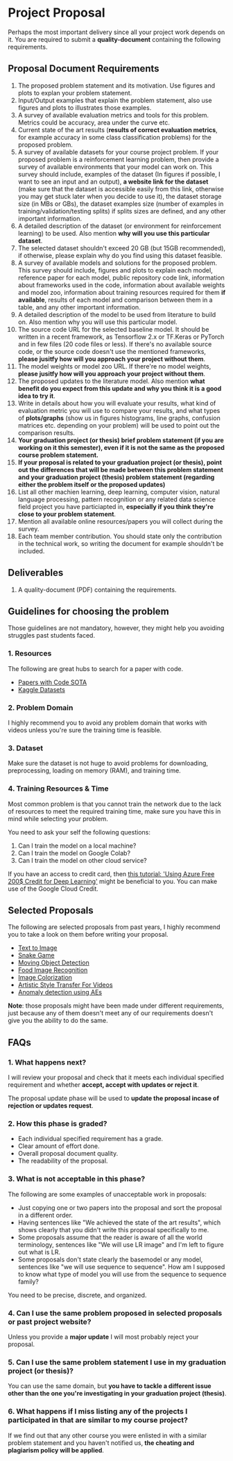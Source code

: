 # Project Proposal

Perhaps the most important delivery since all your project work depends on it. You are required to submit a **quality-document** containing the following requirements.

## Proposal Document Requirements

1. The proposed problem statement and its motivation. Use figures and plots to explan your problem statement.
2. Input/Output examples that explain the problem statement, also use figures and plots to illustrates those examples.
3. A survey of available evaluation metrics and tools for this problem. Metrics could be accuracy, area under the curve etc.
4. Current state of the art results (**results of correct evaluation metrics**, for example accuracy in some class classification problems) for the proposed problem.
5. A survey of available datasets for your course project problem. If your proposed problem is a reinforcement learning problem, then provide a survey of available environments that your model can work on. This survey should include, examples of the dataset (In figures if possible, I want to see an input and an output), **a website link for the dataset** (make sure that the dataset is accessible easily from this link, otherwise you may get stuck later when you decide to use it), the dataset storage size (in MBs or GBs), the dataset examples size (number of examples in training/validation/testing splits) if splits sizes are defined, and any other important information.
6. A detailed description of the dataset (or environment for reinforcement learning) to be used. Also mention **why will you use this particular dataset**.
7. The selected dataset shouldn't exceed 20 GB (but 15GB recommended), if otherwise, please explain why do you find using this dataset feasible.
8. A survey of available models and solutions for the proposed problem. This survey should include, figures and plots to explain each model, reference paper for each model, public repository code link, information about frameworks used in the code, information about available weights and model zoo, information about training resources required for them **if available**, results of each model and comparison between them in a table, and any other important information.
9. A detailed description of the model to be used from literature to build on. Also mention why you will use this particular model.
10. The source code URL for the selected baseline model. It should be written in a recent framework, as Tensorflow 2.x or TF.Keras or PyTorch and in few files (20 code files or less). If there's no available source code, or the source code doesn't use the mentioned frameworks, **please jusitfy how will you approach your project without them**.
11. The model weights or model zoo URL. If there're no model weights, **please jusitfy how will you approach your project without them**.
12. The proposed updates to the literature model. Also mention **what benefit do you expect from this update and why you think it is a good idea to try it**.
13. Write in details about how you will evaluate your results, what kind of evaluation metric you will use to compare your results, and what types of **plots/graphs** (show us in figures histograms, line graphs, confusion matrices etc. depending on your problem) will be used to point out the comparison results.
14. **Your graduation project (or thesis) brief problem statement (if you are working on it this semester), even if it is not the same as the proposed course problem statement.**
15. **If your proposal is related to your graduation project (or thesis), point out the differences that will be made between this problem statement and your graduation project (thesis) problem statement (regarding either the problem itself or the proposed updates)**
16. List all other machien learning, deep learning, computer vision, natural language processing, pattern recognition or any related data science field project you have particiapted in, **especially if you think they're close to your problem statement**. 
17. Mention all available online resources/papers you will collect during the survey.
18. Each team member contribution. You should state only the contribution in the technical work, so writing the document for example shouldn't be included.

## Deliverables

1. A quality-document (PDF) containing the requirements.

## Guidelines for choosing the problem

Those guidelines are not mandatory, however, they might help you avoiding struggles past students faced.

### 1. Resources

The following are great hubs to search for a paper with code.

* [Papers with Code SOTA](https://paperswithcode.com/sota)
* [Kaggle Datasets](https://www.kaggle.com/datasets)

### 2. Problem Domain

I highly recommend you to avoid any problem domain that works with videos unless you're sure the training time is feasible.

### 3. Dataset

Make sure the dataset is not huge to avoid problems for downloading, preprocessing, loading on memory (RAM), and training time.

### 4. Training Resources & Time

Most common problem is that you cannot train the network due to the lack of resources to meet the required training time, make sure you have this in mind while selecting your problem.

You need to ask your self the following questions:

1. Can I train the model on a local machine?
2. Can I train the model on Google Colab?
3. Can I train the model on other cloud service?

If you have an access to credit card, then [this tutorial: 'Using Azure Free 200$ Credit for Deep Learning'](https://youtu.be/EFVU8EnibXw) might be beneficial to you.
You can make use of the Google Cloud Credit.

## Selected Proposals

The following are selected proposals from past years, I highly recommend you to take a look on them before writing your proposal.

* [Text to Image](assets/selected_proposals/text_to_image.pdf)
* [Snake Game](assets/selected_proposals/snake_game.pdf)
* [Moving Object Detection](assets/selected_proposals/moving_object_detection.pdf)
* [Food Image Recognition](assets/selected_proposals/food_image_recognition.pdf)
* [Image Colorization](assets/selected_proposals/image_colorization.pdf)
* [Artistic Style Transfer For Videos](assets/selected_proposals/style_transfer.pdf)
* [Anomaly detection using AEs](assets/selected_proposals/anomaly_detection.pdf)

**Note**: those proposals might have been made under different requirements, just because any of them doesn't meet any of our requirements doesn't give you the ability to do the same.

## FAQs

### 1. What happens next?

I will review your proposal and check that it meets each individual specified requirement and whether **accept, accept with updates or reject it**.

The proposal update phase will be used to **update the proposal incase of rejection or updates request**.

### 2. How this phase is graded?

* Each individual specified requirement has a grade.
* Clear amount of effort done.
* Overall proposal document quality.
* The readability of the proposal.

### 3. What is not acceptable in this phase?

The following are some examples of unacceptable work in proposals:

* Just copying one or two papers into the proposal and sort the proposal in a different order.
* Having sentences like "We achieved the state of the art results", which shows clearly that you didn't write this proposal specifically to me.
* Some proposals assume that the reader is aware of all the world terminology, sentences like "We will use LR image" and I'm left to figure out what is LR.
* Some proposals don't state clearly the basemodel or any model, sentences like "we will use sequence to sequence". How am I supposed to know what type of model you will use from the sequence to sequence family?

You need to be precise, discrete, and organized.

### 4. Can I use the same problem proposed in selected proposals or past project website?

Unless you provide a **major update** I will most probably reject your proposal.

### 5. Can I use the same problem statement I use in my graduation project (or thesis)?

You can use the same domain, but **you have to tackle a different issue other than the one you're investigating in your graduation project (thesis)**.

### 6. What happens if I miss listing any of the projects I participated in that are similar to my course project?

If we find out that any other course you were enlisted in with a similar problem statement and you haven't notified us, **the cheating and plagiarism policy will be applied**.
